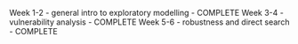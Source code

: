 Week 1-2 - general intro to exploratory modelling - COMPLETE
Week 3-4 - vulnerability analysis - COMPLETE
Week 5-6 - robustness and direct search - COMPLETE
